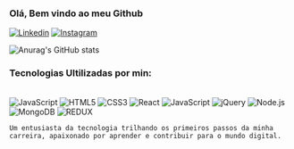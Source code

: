 ### Olá, Bem vindo ao meu Github 

[![Linkedin](https://img.shields.io/badge/LinkedIn-0077B5?style=for-the-badge&logo=linkedin&logoColor=white)](https://www.linkedin.com/in/kauan-lopes-28026b272/)
[![Instagram](https://img.shields.io/badge/Instagram-E4405F?style=for-the-badge&logo=instagram&logoColor=white)](https://www.linkedin.com/in/kauan-lopes-28026b272/)

![Anurag's GitHub stats](https://github-readme-stats.vercel.app/api?username=KauanLopez&show_icons=true&theme=tokyonight)

### Tecnologias Ultilizadas por min: 

<div style="display:     inline_block"> <br/>
    <img alt="JavaScript" src= "https://img.shields.io/badge/JavaScript-F7DF1E?style=for-the-badge&logo=javascript&logoColor=black" />
    <img alt="HTML5" src= "https://img.shields.io/badge/HTML5-E34F26?style=for-the-badge&logo=html5&logoColor=white" />
    <img alt="CSS3" src= "https://img.shields.io/badge/CSS3-1572B6?style=for-the-badge&logo=css3&logoColor=white" />
    <img alt="React" src= "https://img.shields.io/badge/React-20232A?style=for-the-badge&logo=react&logoColor=61DAFB" />
    <img alt="JavaScript" src= "https://img.shields.io/badge/Bootstrap-563D7C?style=for-the-badge&logo=bootstrap&logoColor=white" />
    <img alt="jQuery" src= "https://img.shields.io/badge/jQuery-0769AD?style=for-the-badge&logo=jquery&logoColor=white" />
    <img alt="Node.js" src= "https://img.shields.io/badge/Node.js-43853D?style=for-the-badge&logo=node.js&logoColor=white" />
    <img alt="MongoDB" src= "https://img.shields.io/badge/MongoDB-4EA94B?style=for-the-badge&logo=mongodb&logoColor=white" />
    <img alt="REDUX" src= "https://img.shields.io/badge/Redux-593D88?style=for-the-badge&logo=redux&logoColor=white" />

    Um entusiasta da tecnologia trilhando os primeiros passos da minha carreira, apaixonado por aprender e contribuir para o mundo digital.
